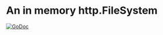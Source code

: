 # An in memory http.FileSystem

[![GoDoc](https://godoc.org/github.com/ncruces/go-fs/memfs?status.svg)](https://godoc.org/github.com/ncruces/go-fs/memfs)
